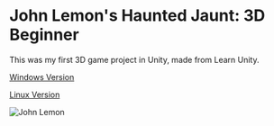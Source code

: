 # John Lemon's Haunted Jaunt: 3D Beginner

This was my first 3D game project in Unity, made from Learn Unity.

<a id="raw-url" href="https://drive.google.com/file/d/144NzUvX0gyMzjKOHMB9SPf0JG6kAmx8e/view?usp=sharing">Windows Version</a>

<a id="raw-url" href="https://drive.google.com/file/d/18162IE5pz4abwX6ljb8hSyIoXDfMjFf6/view?usp=sharing">Linux Version</a>

![John Lemon](https://connect-prd-cdn.unity.com/20190411/learn/images/2c2068e0-dc6c-4661-bff7-21f9059d3775_3DBeginner_AssetStore_SocialMedia.png)
